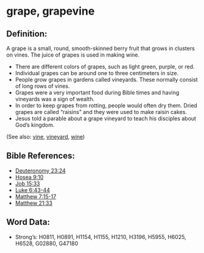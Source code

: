 # grape, grapevine

## Definition:

A grape is a small, round, smooth-skinned berry fruit that grows in clusters on vines. The juice of grapes is used in making wine.

* There are different colors of grapes, such as light green, purple, or red.
* Individual grapes can be around one to three centimeters in size.
* People grow grapes in gardens called vineyards. These normally consist of long rows of vines.
* Grapes were a very important food during Bible times and having vineyards was a sign of wealth.
* In order to keep grapes from rotting, people would often dry them. Dried grapes are called “raisins” and they were used to make raisin cakes.
* Jesus told a parable about a grape vineyard to teach his disciples about God’s kingdom.

(See also: [vine](../other/vine.md), [vineyard](../other/vineyard.md), [wine](../other/wine.md))

## Bible References:

* [Deuteronomy 23:24](rc://en/tn/help/deu/23/24)
* [Hosea 9:10](rc://en/tn/help/hos/09/10)
* [Job 15:33](rc://en/tn/help/job/15/33)
* [Luke 6:43-44](rc://en/tn/help/luk/06/43)
* [Matthew 7:15-17](rc://en/tn/help/mat/07/15)
* [Matthew 21:33](rc://en/tn/help/mat/21/33)

## Word Data:

* Strong’s: H0811, H0891, H1154, H1155, H1210, H3196, H5955, H6025, H6528, G02880, G47180

